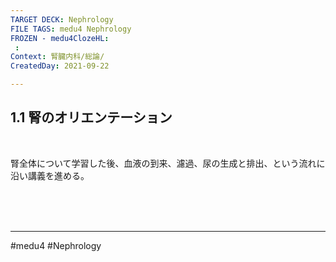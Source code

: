 ```yaml
---
TARGET DECK: Nephrology
FILE TAGS: medu4 Nephrology
FROZEN - medu4ClozeHL:
 : 
Context: 腎臓内科/総論/
CreatedDay: 2021-09-22

---
```


## 1.1 腎のオリエンテーション

<br>

腎全体について学習した後、血液の到来、濾過、尿の生成と排出、という流れに沿い講義を進める。




<br><br><br>

---
#medu4 #Nephrology 
